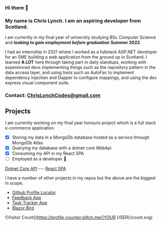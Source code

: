 ### Hi there 👋
### My name is Chris Lynch. I am an aspiring developer from Scotland. 
I am currently in my final year of university studying BSc Computer Science and ***looking to gain employment before graduation*** **Summer 2022**.

I had an internship in 2021 where I worked as a fullstack ASP.NET developer for an SME building a web application from the ground up in Scotland. I learned **A LOT** here through taking part in daily standups, working with expereinced devs implementing things such as the repository pattern in the data access layer, and using tools such as AutoFac to implement dependency injection and Dapper to configure mappings, and using the dev express visual component suite.

### Contact: ChrisLynchCodes@gmail.com

## Projects
I am currently working on my final year honours project which is a full stack e-commerce application. 
- [x] Storing my data in a MongoDb database hosted as a service through MongoDb Atlas
- [x] Querying my database with a dotnet core WebApi 
- [x] Consuming my API in my React SPA 
- [ ] Employed as a developer :pray:

[Dotnet Core API](https://github.com/ChrisLynchCodes/HonsAPI)   ---   [React SPA](https://github.com/ChrisLynchCodes/hons-frontend)

I have a number of other projects in my repos but the above are the biggest in scope.

- [Github Profile Locator](https://github.com/ChrisLynchCodes/github-profile-locator)
- [Feedback App](https://github.com/ChrisLynchCodes/feedback-app)
- [Task Tracker App](https://github.com/ChrisLynchCodes/Task-Tracker-Base)
- [Blazor Bird](https://github.com/ChrisLynchCodes/BlazorBird)
  
![Visitor Count](https://profile-counter.glitch.me/{YOUR USER}/count.svg)
<!--
**ChrisLynchCodes/ChrisLynchCodes** is a ✨ _special_ ✨ repository because its `README.md` (this file) appears on your GitHub profile.

Here are some ideas to get you started:

- 🔭 I’m currently working on ...
- 🌱 I’m currently learning ...
- 👯 I’m looking to collaborate on ...
- 🤔 I’m looking for help with ...
- 💬 Ask me about ...
- 📫 How to reach me: ...
- 😄 Pronouns: ...
- ⚡ Fun fact: ...
-->

